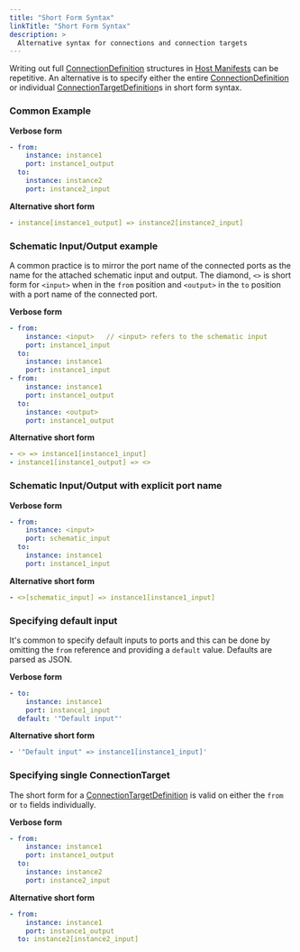 ```yaml
---
title: "Short Form Syntax"
linkTitle: "Short Form Syntax"
description: >
  Alternative syntax for connections and connection targets
---
```


Writing out full [ConnectionDefinition][] structures in [Host Manifests](/docs/configuration/host-manifests/v0/) can be repetitive. An alternative is to specify either the entire [ConnectionDefinition][] or individual [ConnectionTargetDefinition][]s in short form syntax.

### Common Example

**Verbose form**

```yaml
- from:
    instance: instance1
    port: instance1_output
  to:
    instance: instance2
    port: instance2_input
```

**Alternative short form**

```yaml
- instance[instance1_output] => instance2[instance2_input]
```

### Schematic Input/Output example

A common practice is to mirror the port name of the connected ports as the name for the attached schematic input and output. The diamond, `<>` is short form for `<input>` when in the `from` position and `<output>` in the `to` position with a port name of the connected port.

**Verbose form**

```yaml
- from:
    instance: <input>   // <input> refers to the schematic input
    port: instance1_input
  to:
    instance: instance1
    port: instance1_input
- from:
    instance: instance1
    port: instance1_output
  to:
    instance: <output>
    port: instance1_output
```

**Alternative short form**

```yaml
- <> => instance1[instance1_input]
- instance1[instance1_output] => <>
```

### Schematic Input/Output with explicit port name

**Verbose form**

```yaml
- from:
    instance: <input>
    port: schematic_input
  to:
    instance: instance1
    port: instance1_input
```

**Alternative short form**

```yaml
- <>[schematic_input] => instance1[instance1_input]
```

### Specifying default input

It's common to specify default inputs to ports and this can be done by omitting the `from` reference and providing a `default` value. Defaults are parsed as JSON.

**Verbose form**

```yaml
- to:
    instance: instance1
    port: instance1_input
  default: '"Default input"'
```

**Alternative short form**

```yaml
- '"Default input" => instance1[instance1_input]'
```

### Specifying single ConnectionTarget

The short form for a [ConnectionTargetDefinition][] is valid on either the `from` or `to` fields individually.

**Verbose form**

```yaml
- from:
    instance: instance1
    port: instance1_output
  to:
    instance: instance2
    port: instance2_input
```

**Alternative short form**

```yaml
- from:
    instance: instance1
    port: instance1_output
  to: instance2[instance2_input]
```

[connectiondefinition]: /docs/configuration/host-manifests/v0/#ConnectionDefinition
[connectiontargetdefinition]: /docs/configuration/host-manifests/v0/#ConnectionTargetDefinition
